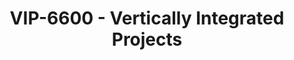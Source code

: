 ---
layout: course
title: VIP-6600 - Vertically Integrated Projects
aliases: VIP
course_id: VIP-6600
permalink: /VIP-6600/
avg_difficulty: 0
avg_rating: 0
avg_workload: 0
course_number: 6600
---
